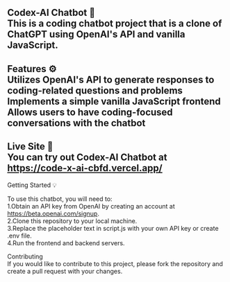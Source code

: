 **Codex-AI Chatbot** :robot:   
This is a coding chatbot project that is a clone of ChatGPT using OpenAI's API and vanilla JavaScript.  
--
Features :gear:  
Utilizes OpenAI's API to generate responses to coding-related questions and problems
Implements a simple vanilla JavaScript frontend
Allows users to have coding-focused conversations with the chatbot  
--
Live Site :rocket:  
You can try out Codex-AI Chatbot at https://code-x-ai-cbfd.vercel.app/  
--
Getting Started :bulb:  

To use this chatbot, you will need to:  
1.Obtain an API key from OpenAI by creating an account at https://beta.openai.com/signup.  
2.Clone this repository to your local machine.  
3.Replace the placeholder text in script.js with your own API key or create .env file.  
4.Run the frontend and backend servers.  

Contributing  
If you would like to contribute to this project, please fork the repository and create a pull request with your changes.
